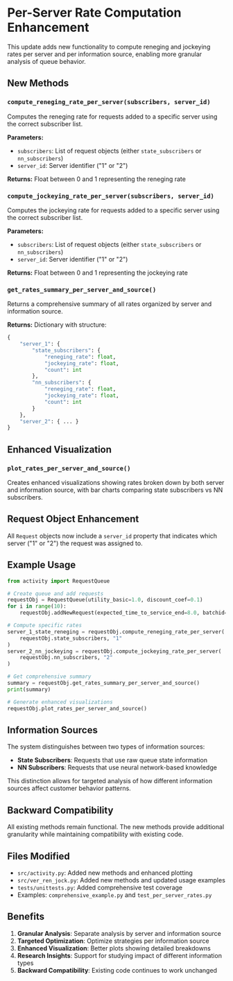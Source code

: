 # Per-Server Rate Computation Enhancement

This update adds new functionality to compute reneging and jockeying rates per server and per information source, enabling more granular analysis of queue behavior.

## New Methods

### `compute_reneging_rate_per_server(subscribers, server_id)`

Computes the reneging rate for requests added to a specific server using the correct subscriber list.

**Parameters:**
- `subscribers`: List of request objects (either `state_subscribers` or `nn_subscribers`)
- `server_id`: Server identifier ("1" or "2")

**Returns:** Float between 0 and 1 representing the reneging rate

### `compute_jockeying_rate_per_server(subscribers, server_id)`

Computes the jockeying rate for requests added to a specific server using the correct subscriber list.

**Parameters:**
- `subscribers`: List of request objects (either `state_subscribers` or `nn_subscribers`)
- `server_id`: Server identifier ("1" or "2")

**Returns:** Float between 0 and 1 representing the jockeying rate

### `get_rates_summary_per_server_and_source()`

Returns a comprehensive summary of all rates organized by server and information source.

**Returns:** Dictionary with structure:
```python
{
    "server_1": {
        "state_subscribers": {
            "reneging_rate": float,
            "jockeying_rate": float,
            "count": int
        },
        "nn_subscribers": {
            "reneging_rate": float,
            "jockeying_rate": float,
            "count": int
        }
    },
    "server_2": { ... }
}
```

## Enhanced Visualization

### `plot_rates_per_server_and_source()`

Creates enhanced visualizations showing rates broken down by both server and information source, with bar charts comparing state subscribers vs NN subscribers.

## Request Object Enhancement

All `Request` objects now include a `server_id` property that indicates which server ("1" or "2") the request was assigned to.

## Example Usage

```python
from activity import RequestQueue

# Create queue and add requests
requestObj = RequestQueue(utility_basic=1.0, discount_coef=0.1)
for i in range(10):
    requestObj.addNewRequest(expected_time_to_service_end=8.0, batchid=i)

# Compute specific rates
server_1_state_reneging = requestObj.compute_reneging_rate_per_server(
    requestObj.state_subscribers, "1"
)
server_2_nn_jockeying = requestObj.compute_jockeying_rate_per_server(
    requestObj.nn_subscribers, "2"
)

# Get comprehensive summary
summary = requestObj.get_rates_summary_per_server_and_source()
print(summary)

# Generate enhanced visualizations
requestObj.plot_rates_per_server_and_source()
```

## Information Sources

The system distinguishes between two types of information sources:

- **State Subscribers**: Requests that use raw queue state information
- **NN Subscribers**: Requests that use neural network-based knowledge

This distinction allows for targeted analysis of how different information sources affect customer behavior patterns.

## Backward Compatibility

All existing methods remain functional. The new methods provide additional granularity while maintaining compatibility with existing code.

## Files Modified

- `src/activity.py`: Added new methods and enhanced plotting
- `src/ver_ren_jock.py`: Added new methods and updated usage examples
- `tests/unittests.py`: Added comprehensive test coverage
- Examples: `comprehensive_example.py` and `test_per_server_rates.py`

## Benefits

1. **Granular Analysis**: Separate analysis by server and information source
2. **Targeted Optimization**: Optimize strategies per information source
3. **Enhanced Visualization**: Better plots showing detailed breakdowns
4. **Research Insights**: Support for studying impact of different information types
5. **Backward Compatibility**: Existing code continues to work unchanged